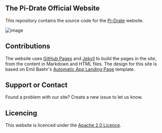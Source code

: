 ## The Pi-Drate Official Website

This repository contains the source code for the [Pi-Drate](https://pi-drate.github.io/) website.

![image](https://user-images.githubusercontent.com/66517600/159134026-5279258c-0cbe-428a-80ab-ce0f5dd7088e.png)

## Contributions

The website uses [GitHub Pages](https://docs.github.com/en/pages) and [Jekyll](https://jekyllrb.com/) to build the pages in the site, from the content in Markdown and HTML files. The design for this site is based on Emil Baehr's [Automatic App Landing Page](https://github.com/emilbaehr/automatic-app-landing-page) template.

## Support or Contact

Found a problem with our site? Create a new issue to let us know.

## Licencing

This website is licenced under the [Apache 2.0 Licence](https://www.apache.org/licenses/LICENSE-2.0).
